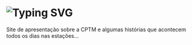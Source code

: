 <h1> <a ><img src="https://readme-typing-svg.herokuapp.com?font=Fira+Code&pause=1000&random=false&width=435&lines=Site+feito+para+CPTM.+.+." alt="Typing SVG" /></a> </h1>
Site de apresentação sobre a CPTM e algumas histórias que acontecem todos os dias nas estações...
